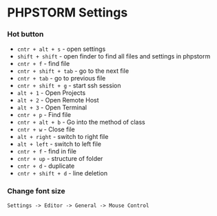 # PHPSTORM Settings

### Hot button
* `cntr + alt + s` - open settings
* `shift + shift` - open finder to find all files and settings in phpstorm
* `cntr + f` - find file
* `cntr + shift + tab` - go to the next file
* `cntr + tab` - go to previous file
* `cntr + shift + g` - start ssh session
* `alt + 1` - Open Projects
* `alt + 2` - Open Remote Host
* `alt + 3` - Open Terminal
* `cntr + p` - Find file
* `cntr + alt + b` - Go into the method of class
* `cntr + w` - Close file
* `alt + right` - switch to right file
* `alt + left` - switch to left file
* `cntr + f` - find in file
* `cntr + up` - structure of folder
* `cntr + d` - duplicate
* `cntr + shift + d` - line deletion

### Change font size
`Settings -> Editor -> General -> Mouse Control`